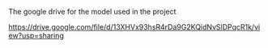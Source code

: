The google drive for the model used in the project


https://drive.google.com/file/d/13XHVx93hsR4rDa9G2KQidNvSlDPqcR1k/view?usp=sharing